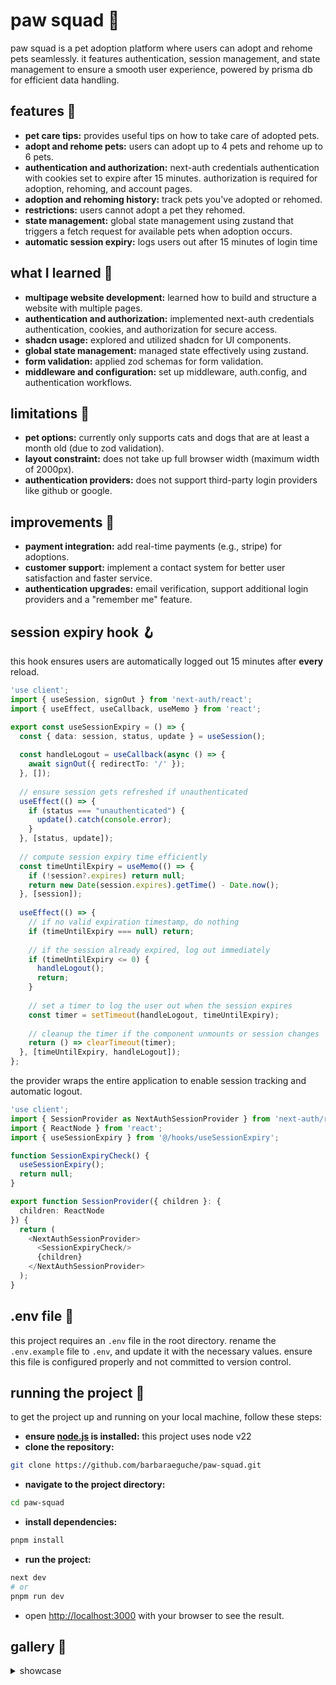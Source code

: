# paw squad 🐾
paw squad is a pet adoption platform where users can adopt and rehome pets seamlessly. 
it features authentication, session management, and state management to ensure a smooth user experience, 
powered by prisma db for efficient data handling.

## features 👾
- **pet care tips:** provides useful tips on how to take care of adopted pets.
- **adopt and rehome pets:** users can adopt up to 4 pets and rehome up to 6 pets.
- **authentication and authorization:** next-auth credentials authentication with cookies set to expire after 15 minutes. authorization is required for adoption, rehoming, and account pages.
- **adoption and rehoming history:** track pets you've adopted or rehomed.
- **restrictions:** users cannot adopt a pet they rehomed.
- **state management:** global state management using zustand that triggers a fetch request for available pets when adoption occurs.
- **automatic session expiry:** logs users out after 15 minutes of login time

## what I learned 💭
- **multipage website development:** learned how to build and structure a website with multiple pages.
- **authentication and authorization:** implemented next-auth credentials authentication, cookies, and authorization for secure access.
- **shadcn usage:** explored and utilized shadcn for UI components.
- **global state management:** managed state effectively using zustand.
- **form validation:** applied zod schemas for form validation.
- **middleware and configuration:** set up middleware, auth.config, and authentication workflows.

## limitations 🚨
- **pet options:** currently only supports cats and dogs that are at least a month old (due to zod validation). 
- **layout constraint:** does not take up full browser width (maximum width of 2000px). 
- **authentication providers:** does not support third-party login providers like github or google.

## improvements 🌱
- **payment integration:** add real-time payments (e.g., stripe) for adoptions.
- **customer support:** implement a contact system for better user satisfaction and faster service.
- **authentication upgrades:** email verification, support additional login providers and a "remember me" feature.

## session expiry hook 🪝
this hook ensures users are automatically logged out 15 minutes after **every** reload.
```typescript
'use client';
import { useSession, signOut } from 'next-auth/react';
import { useEffect, useCallback, useMemo } from 'react';

export const useSessionExpiry = () => {
  const { data: session, status, update } = useSession();
	
  const handleLogout = useCallback(async () => {
	await signOut({ redirectTo: '/' });
  }, []);
	
  // ensure session gets refreshed if unauthenticated
  useEffect(() => {
	if (status === "unauthenticated") {
	  update().catch(console.error);
	}
  }, [status, update]);
	
  // compute session expiry time efficiently
  const timeUntilExpiry = useMemo(() => {
	if (!session?.expires) return null;
	return new Date(session.expires).getTime() - Date.now();
  }, [session]);
	
  useEffect(() => {
	// if no valid expiration timestamp, do nothing
	if (timeUntilExpiry === null) return;
		
	// if the session already expired, log out immediately
	if (timeUntilExpiry <= 0) {
	  handleLogout();
	  return;
	}
		
	// set a timer to log the user out when the session expires
	const timer = setTimeout(handleLogout, timeUntilExpiry);
		
	// cleanup the timer if the component unmounts or session changes
	return () => clearTimeout(timer);
  }, [timeUntilExpiry, handleLogout]);
};
```

the provider wraps the entire application to enable session tracking and automatic logout.
```typescript jsx
'use client';
import { SessionProvider as NextAuthSessionProvider } from 'next-auth/react';
import { ReactNode } from 'react';
import { useSessionExpiry } from '@/hooks/useSessionExpiry';

function SessionExpiryCheck() {
  useSessionExpiry();
  return null;
}

export function SessionProvider({ children }: {
  children: ReactNode
}) {
  return (
	<NextAuthSessionProvider>
	  <SessionExpiryCheck/>
	  {children}
	</NextAuthSessionProvider>
  );
}
```

## .env file 📄
this project requires an `.env` file in the root directory. rename the `.env.example` file to `.env`, and update it with the necessary values. ensure this file is configured properly and not committed to version control.

## running the project 🏁
to get the project up and running on your local machine, follow these steps:

- **ensure [node.js](https://nodejs.org/en) is installed:** this project uses node v22
- **clone the repository:**
```bash
git clone https://github.com/barbaraeguche/paw-squad.git
```
- **navigate to the project directory:**
```bash
cd paw-squad
```
- **install dependencies:**
```bash
pnpm install
```
- **run the project:**
```bash
next dev
# or
pnpm run dev
```
- open [http://localhost:3000](http://localhost:3000) with your browser to see the result.

## gallery 📸
<details>
  <summary>showcase</summary>

</details>
